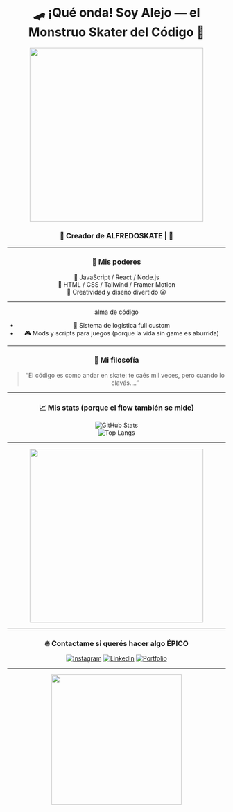
<!-- ✨ PROFILE README ✨ -->
<div align="center">

# 🛹 **¡Qué onda! Soy Alejo — el Monstruo Skater del Código 🤘**

<img src="https://media.giphy.com/media/26u4lOMA8JKSnL9Uk/giphy.gif" width="400"/>

### 🧠 Creador de ALFREDOSKATE | 🎨 

---

### 🚀 **Mis poderes**
🧩 JavaScript / React / Node.js  
🎨 HTML / CSS / Tailwind / Framer Motion    
🧠 Creatividad y diseño divertido 😜

---

alma de código  
- 💼 Sistema de logística full custom  
- 🎮 Mods y scripts para juegos (porque la vida sin game es aburrida)

---
### 🧠 **Mi filosofía**
> “El código es como andar en skate: te caés mil veces, pero cuando lo clavás....”

---

### 📈 **Mis stats (porque el flow también se mide)**  
![GitHub Stats](https://github-readme-stats.vercel.app/api?username=tuusuario&show_icons=true&theme=radical)  
![Top Langs](https://github-readme-stats.vercel.app/api/top-langs/?username=tuusuario&layout=compact&theme=radical)

---


<img src="https://i.scdn.co/image/ab67616d0000b273956001cdbc42ea5a35a39cc3" width="400"/>


---

### 🔥 **Contactame si querés hacer algo ÉPICO**
[![Instagram](https://img.shields.io/badge/-@tuinsta-E4405F?style=for-the-badge&logo=instagram&logoColor=white)](https://instagram.com/4letterlie_)
[![LinkedIn](https://img.shields.io/badge/-LinkedIn-blue?style=for-the-badge&logo=linkedin&logoColor=white)](https://linkedin.com/in/tulinkedin)
[![Portfolio](https://img.shields.io/badge/🌐-Portfolio-black?style=for-the-badge)](https://tuweb.com)

---

<img src="https://media.giphy.com/media/3o6Zt481isNVuQI1l6/giphy.gif" width="300"/>


</div>

